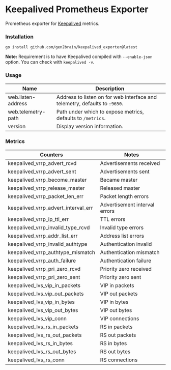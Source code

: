# Keepalived Prometheus Exporter

Prometheus exporter for [Keepalived](https://keepalived.org) metrics.

### Installation

    go install github.com/gen2brain/keepalived_exporter@latest

**Note:** Requirement is to have Keepalived compiled with `--enable-json` option. You can check with `keepalived -v`.

### Usage

| Name               | Description                                                                |
|--------------------|----------------------------------------------------------------------------|
| web.listen-address | Address to listen on for web interface and telemetry, defaults to `:9650`. |
| web.telemetry-path | Path under which to expose metrics, defaults to `/metrics`.                |
| version            | Display version information.                                               |

### Metrics

| Counters                            | Notes                         |
|-------------------------------------|-------------------------------|
| keepalived_vrrp_advert_rcvd         | Advertisements received       |
| keepalived_vrrp_advert_sent         | Advertisements sent           |
| keepalived_vrrp_become_master       | Became master                 |
| keepalived_vrrp_release_master      | Released master               |
| keepalived_vrrp_packet_len_err      | Packet length errors          |
| keepalived_vrrp_advert_interval_err | Advertisement interval errors |
| keepalived_vrrp_ip_ttl_err          | TTL errors                    |
| keepalived_vrrp_invalid_type_rcvd   | Invalid type errors           |
| keepalived_vrrp_addr_list_err       | Address list errors           |
| keepalived_vrrp_invalid_authtype    | Authentication invalid        |
| keepalived_vrrp_authtype_mismatch   | Authentication mismatch       |
| keepalived_vrrp_auth_failure        | Authentication failure        |
| keepalived_vrrp_pri_zero_rcvd       | Priority zero received        |
| keepalived_vrrp_pri_zero_sent       | Priority zero sent            |
| keepalived_lvs_vip_in_packets       | VIP in packets                |
| keepalived_lvs_vip_out_packets      | VIP out packets               |
| keepalived_lvs_vip_in_bytes         | VIP in bytes                  |
| keepalived_lvs_vip_out_bytes        | VIP out bytes                 |
| keepalived_lvs_vip_conn             | VIP connections               |
| keepalived_lvs_rs_in_packets        | RS in packets                 |
| keepalived_lvs_rs_out_packets       | RS out packets                |
| keepalived_lvs_rs_in_bytes          | RS in bytes                   |
| keepalived_lvs_rs_out_bytes         | RS out bytes                  |
| keepalived_lvs_rs_conn              | RS connections                |
